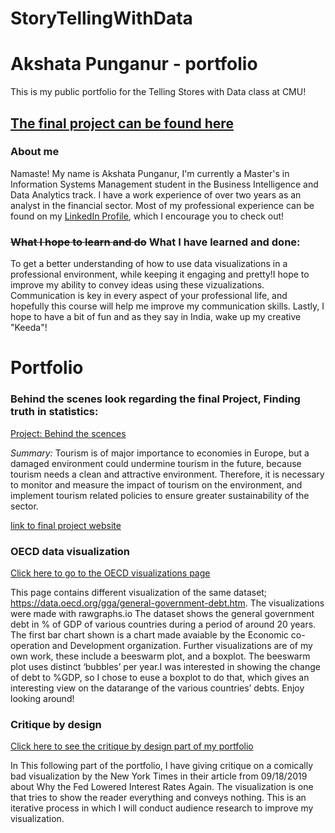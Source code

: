 # StoryTellingWithData
# Akshata Punganur - portfolio 
This is my public portfolio for the Telling Stores with Data class at CMU!

## [The final project can be found here](https://carnegiemellon.shorthandstories.com/sustainable-tourism/index.html)

### About me
Namaste! My name is Akshata Punganur, I'm currently a Master's in Information Systems Management student in the Business Intelligence and Data Analytics track. I have a work experience of over two years as an analyst in the financial sector. Most of my professional experience can be found on my [LinkedIn Profile](https://www.linkedin.com/in/akshatapunganur/), which I encourage you to check out!

### ~~What I hope to learn and do~~ What I have learned and done: 
To get a better understanding of how to use data visualizations in a professional environment, while keeping it engaging and pretty!I hope to improve my ability to convey ideas using these vizualizations. Communication is key in every aspect of your professional life, and hopefully this course will help me improve my communication skills. Lastly, I hope to have a bit of fun and as they say in India, wake up my creative "Keeda"! 
 
# Portfolio

### Behind the scenes look regarding the final Project, Finding truth in statistics: 
[Project: Behind the scences](final.md)

*Summary:*
Tourism is of major importance to economies in Europe, but a damaged environment could undermine tourism in the future, because tourism needs a clean and attractive environment. Therefore, it is necessary to monitor and measure the impact of tourism on the environment, and implement tourism related policies to ensure greater sustainability of the sector. 

[link to final project website](https://carnegiemellon.shorthandstories.com/sustainable-tourism/index.html)

### OECD data visualization
[Click here to go to the OECD visualizations page](OECD.md)

This page contains different visualization of the same dataset; https://data.oecd.org/gga/general-government-debt.htm. The visualizations were made with rawgraphs.io
The dataset shows the general government debt in % of GDP of various countries during a period of around 20 years. The first bar chart shown is a chart made avaiable by the Economic co-operation and Development organization. Further visualizations are of my own work, these include a beeswarm plot, and a boxplot. The beeswarm plot uses distinct ‘bubbles’ per year.I was interested in showing the change of debt to %GDP, so I chose to euse a boxplot to do that, which gives an interesting view on the datarange of the various countries’ debts. Enjoy looking around!

### Critique by design
[Click here to see the critique by design part of my portfolio](critiquebydesign.md)

In This following part of the portfolio, I have giving critique on a comically bad visualization by the New York Times in their article from 09/18/2019 about Why the Fed Lowered Interest Rates Again. The visualization is one that tries to show the reader everything and conveys nothing. This is an iterative process in which I will conduct audience research to improve my visualization.



